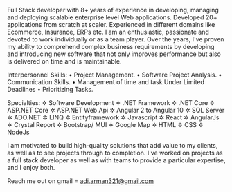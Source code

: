 Full Stack developer with 8+ years of experience in developing, managing and deploying scalable enterprise level Web applications. Developed 20+ applications from scratch at scaler. Experienced in different domains like Ecommerce, Insurance, ERPs etc. I am an enthusiastic, passionate and devoted to work individually or as a team player.
Over the years, I've proven my ability to comprehend complex business requirements by developing and introducing new software that not only improves performance but also is delivered on time and is maintainable.

Interpersonnel Skills:
• Project Management.
• Software Project Analysis.
• Communication Skills.
• Management of time and task Under Limited Deadlines
• Prioritizing Tasks.

Specialties:
✲ Software Development
✲ .NET Framework
✲ .NET Core
✲ ASP.NET Core 
✲ ASP.NET Web Api
✲ Angular 2 to Angular 10
✲ SQL Server
✲ ADO.NET
✲ LINQ
✲ Entityframework
✲ Javascript
✲ React
✲ AngularJs
✲ Crystal Report
✲ Bootstrap/ MUI
✲ Google Map
✲ HTML
✲ CSS
✲ NodeJs


I am motivated to build high-quality solutions that add value to my clients, as well as to see projects through to completion. I've worked on projects as a full stack developer as well as with teams to provide a particular expertise, and I enjoy both.

Reach me out on gmail = adi.arman321@gmail.com

